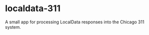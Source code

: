 localdata-311
=============

A small app for processing LocalData responses into the Chicago 311 system.

